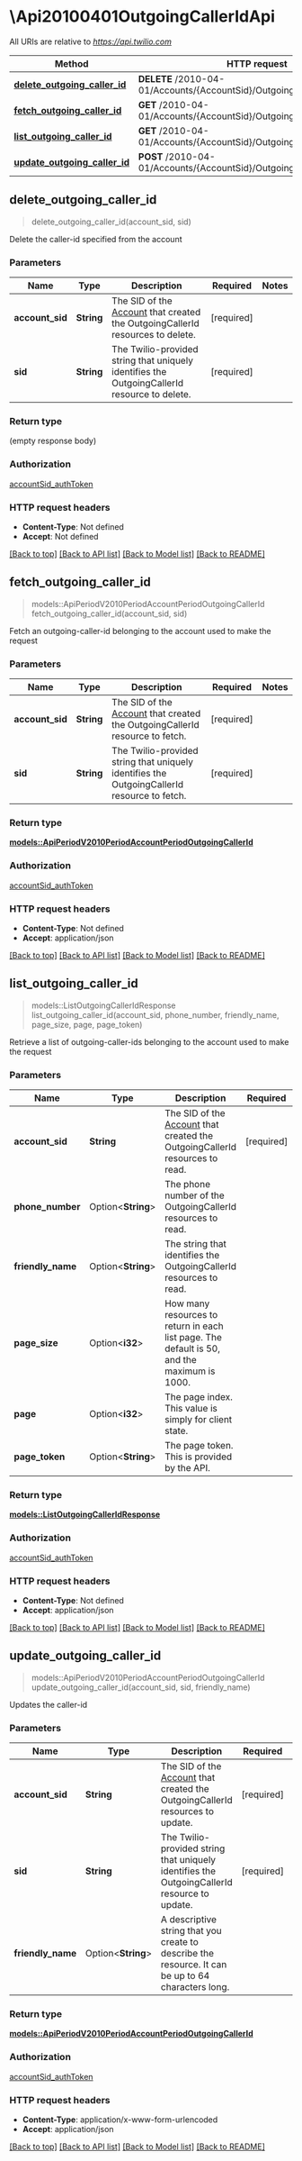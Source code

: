 # \Api20100401OutgoingCallerIdApi

All URIs are relative to *https://api.twilio.com*

Method | HTTP request | Description
------------- | ------------- | -------------
[**delete_outgoing_caller_id**](Api20100401OutgoingCallerIdApi.md#delete_outgoing_caller_id) | **DELETE** /2010-04-01/Accounts/{AccountSid}/OutgoingCallerIds/{Sid}.json | 
[**fetch_outgoing_caller_id**](Api20100401OutgoingCallerIdApi.md#fetch_outgoing_caller_id) | **GET** /2010-04-01/Accounts/{AccountSid}/OutgoingCallerIds/{Sid}.json | 
[**list_outgoing_caller_id**](Api20100401OutgoingCallerIdApi.md#list_outgoing_caller_id) | **GET** /2010-04-01/Accounts/{AccountSid}/OutgoingCallerIds.json | 
[**update_outgoing_caller_id**](Api20100401OutgoingCallerIdApi.md#update_outgoing_caller_id) | **POST** /2010-04-01/Accounts/{AccountSid}/OutgoingCallerIds/{Sid}.json | 



## delete_outgoing_caller_id

> delete_outgoing_caller_id(account_sid, sid)


Delete the caller-id specified from the account

### Parameters


Name | Type | Description  | Required | Notes
------------- | ------------- | ------------- | ------------- | -------------
**account_sid** | **String** | The SID of the [Account](https://www.twilio.com/docs/iam/api/account) that created the OutgoingCallerId resources to delete. | [required] |
**sid** | **String** | The Twilio-provided string that uniquely identifies the OutgoingCallerId resource to delete. | [required] |

### Return type

 (empty response body)

### Authorization

[accountSid_authToken](../README.md#accountSid_authToken)

### HTTP request headers

- **Content-Type**: Not defined
- **Accept**: Not defined

[[Back to top]](#) [[Back to API list]](../README.md#documentation-for-api-endpoints) [[Back to Model list]](../README.md#documentation-for-models) [[Back to README]](../README.md)


## fetch_outgoing_caller_id

> models::ApiPeriodV2010PeriodAccountPeriodOutgoingCallerId fetch_outgoing_caller_id(account_sid, sid)


Fetch an outgoing-caller-id belonging to the account used to make the request

### Parameters


Name | Type | Description  | Required | Notes
------------- | ------------- | ------------- | ------------- | -------------
**account_sid** | **String** | The SID of the [Account](https://www.twilio.com/docs/iam/api/account) that created the OutgoingCallerId resource to fetch. | [required] |
**sid** | **String** | The Twilio-provided string that uniquely identifies the OutgoingCallerId resource to fetch. | [required] |

### Return type

[**models::ApiPeriodV2010PeriodAccountPeriodOutgoingCallerId**](api.v2010.account.outgoing_caller_id.md)

### Authorization

[accountSid_authToken](../README.md#accountSid_authToken)

### HTTP request headers

- **Content-Type**: Not defined
- **Accept**: application/json

[[Back to top]](#) [[Back to API list]](../README.md#documentation-for-api-endpoints) [[Back to Model list]](../README.md#documentation-for-models) [[Back to README]](../README.md)


## list_outgoing_caller_id

> models::ListOutgoingCallerIdResponse list_outgoing_caller_id(account_sid, phone_number, friendly_name, page_size, page, page_token)


Retrieve a list of outgoing-caller-ids belonging to the account used to make the request

### Parameters


Name | Type | Description  | Required | Notes
------------- | ------------- | ------------- | ------------- | -------------
**account_sid** | **String** | The SID of the [Account](https://www.twilio.com/docs/iam/api/account) that created the OutgoingCallerId resources to read. | [required] |
**phone_number** | Option<**String**> | The phone number of the OutgoingCallerId resources to read. |  |
**friendly_name** | Option<**String**> | The string that identifies the OutgoingCallerId resources to read. |  |
**page_size** | Option<**i32**> | How many resources to return in each list page. The default is 50, and the maximum is 1000. |  |
**page** | Option<**i32**> | The page index. This value is simply for client state. |  |
**page_token** | Option<**String**> | The page token. This is provided by the API. |  |

### Return type

[**models::ListOutgoingCallerIdResponse**](ListOutgoingCallerIdResponse.md)

### Authorization

[accountSid_authToken](../README.md#accountSid_authToken)

### HTTP request headers

- **Content-Type**: Not defined
- **Accept**: application/json

[[Back to top]](#) [[Back to API list]](../README.md#documentation-for-api-endpoints) [[Back to Model list]](../README.md#documentation-for-models) [[Back to README]](../README.md)


## update_outgoing_caller_id

> models::ApiPeriodV2010PeriodAccountPeriodOutgoingCallerId update_outgoing_caller_id(account_sid, sid, friendly_name)


Updates the caller-id

### Parameters


Name | Type | Description  | Required | Notes
------------- | ------------- | ------------- | ------------- | -------------
**account_sid** | **String** | The SID of the [Account](https://www.twilio.com/docs/iam/api/account) that created the OutgoingCallerId resources to update. | [required] |
**sid** | **String** | The Twilio-provided string that uniquely identifies the OutgoingCallerId resource to update. | [required] |
**friendly_name** | Option<**String**> | A descriptive string that you create to describe the resource. It can be up to 64 characters long. |  |

### Return type

[**models::ApiPeriodV2010PeriodAccountPeriodOutgoingCallerId**](api.v2010.account.outgoing_caller_id.md)

### Authorization

[accountSid_authToken](../README.md#accountSid_authToken)

### HTTP request headers

- **Content-Type**: application/x-www-form-urlencoded
- **Accept**: application/json

[[Back to top]](#) [[Back to API list]](../README.md#documentation-for-api-endpoints) [[Back to Model list]](../README.md#documentation-for-models) [[Back to README]](../README.md)

